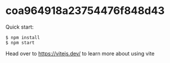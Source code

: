 # coa964918a23754476f848d43

Quick start:

```
$ npm install
$ npm start
````

Head over to https://vitejs.dev/ to learn more about using vite

